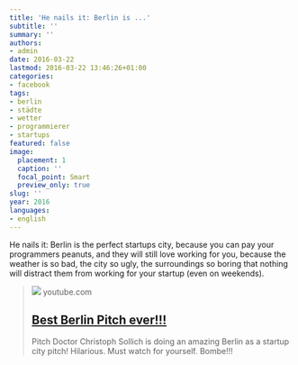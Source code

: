 ```yaml
---
title: 'He nails it: Berlin is ...'
subtitle: ''
summary: ''
authors:
- admin
date: 2016-03-22
lastmod: 2016-03-22 13:46:26+01:00
categories:
- facebook
tags:
- berlin
- städte
- wetter
- programmierer
- startups
featured: false
image:
  placement: 1
  caption: ''
  focal_point: Smart
  preview_only: true
slug: ''
year: 2016
languages:
- english
---
```


He nails it: Berlin is the perfect startups city, because you can pay your programmers peanuts, and they will still love working for you, because the weather is so bad, the city so ugly, the surroundings so boring that nothing will distract them from working for your startup (even on weekends).﻿
> [![](https://i.ytimg.com/vi/BG1RBMaPGb0/hqdefault.jpg)](https://www.youtube.com/watch?v=BG1RBMaPGb0)
> youtube.com
> ## [Best Berlin Pitch ever!!!](https://www.youtube.com/watch?v=BG1RBMaPGb0)
>
>Pitch Doctor Christoph Sollich is doing an amazing Berlin as a startup city pitch! Hilarious. Must watch for yourself. Bombe!!!